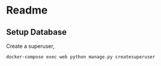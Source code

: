 # Readme

## Setup Database

Create a superuser,

```sh
docker-compose exec web python manage.py createsuperuser
```
